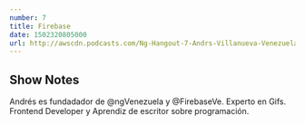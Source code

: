 ```yaml
---
number: 7
title: Firebase
date: 1502320805000
url: http://awscdn.podcasts.com/Ng-Hangout-7-Andrs-Villanueva-Venezuela-Firebase-0b90.mp3
---
```


## Show Notes

Andrés es fundadador de @ngVenezuela y @FirebaseVe. Experto en Gifs. Frontend Developer y Aprendiz de escritor sobre programación.
